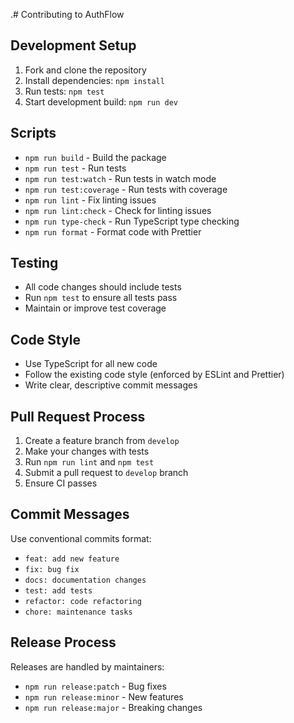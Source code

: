.# Contributing to AuthFlow

## Development Setup

1. Fork and clone the repository
2. Install dependencies: `npm install`
3. Run tests: `npm test`
4. Start development build: `npm run dev`

## Scripts

- `npm run build` - Build the package
- `npm run test` - Run tests
- `npm run test:watch` - Run tests in watch mode
- `npm run test:coverage` - Run tests with coverage
- `npm run lint` - Fix linting issues
- `npm run lint:check` - Check for linting issues
- `npm run type-check` - Run TypeScript type checking
- `npm run format` - Format code with Prettier

## Testing

- All code changes should include tests
- Run `npm test` to ensure all tests pass
- Maintain or improve test coverage

## Code Style

- Use TypeScript for all new code
- Follow the existing code style (enforced by ESLint and Prettier)
- Write clear, descriptive commit messages

## Pull Request Process

1. Create a feature branch from `develop`
2. Make your changes with tests
3. Run `npm run lint` and `npm test`
4. Submit a pull request to `develop` branch
5. Ensure CI passes

## Commit Messages

Use conventional commits format:

- `feat: add new feature`
- `fix: bug fix`
- `docs: documentation changes`
- `test: add tests`
- `refactor: code refactoring`
- `chore: maintenance tasks`

## Release Process

Releases are handled by maintainers:

- `npm run release:patch` - Bug fixes
- `npm run release:minor` - New features
- `npm run release:major` - Breaking changes
